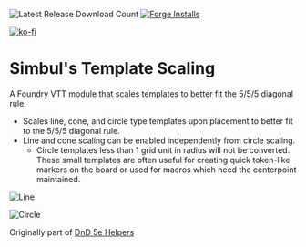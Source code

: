 ![Latest Release Download Count](https://img.shields.io/badge/dynamic/json?color=blue&label=Downloads%40latest&query=assets%5B1%5D.download_count&url=https%3A%2F%2Fapi.github.com%2Frepos%2Fvtt-lair%2Fsimbuls-template-scaling%2Freleases%2Flatest) [![Forge Installs](https://img.shields.io/badge/dynamic/json?label=Forge%20Installs&query=package.installs&suffix=%25&url=https%3A%2F%2Fforge-vtt.com%2Fapi%2Fbazaar%2Fpackage%2Fsimbuls-template-scaling&colorB=4aa94a)](https://forge-vtt.com/bazaar#package=simbuls-template-scaling) 

[![ko-fi](https://ko-fi.com/img/githubbutton_sm.svg)](https://ko-fi.com/N4N36ZSPQ)

# Simbul's Template Scaling
A Foundry VTT module that scales templates to better fit the 5/5/5 diagonal rule.

- Scales line, cone, and circle type templates upon placement to better fit to the 5/5/5 diagonal rule.
- Line and cone scaling can be enabled independently from circle scaling.
  - Circle templates less than 1 grid unit in radius will not be converted. These small templates are often useful for creating quick token-like markers on the board or used for macros which need the centerpoint maintained.

![Line](https://user-images.githubusercontent.com/33215552/197215752-2c8f5580-fb36-4fd7-ba0b-5e58d77491f9.gif)

![Circle](https://user-images.githubusercontent.com/33215552/197215770-18c969b5-31cc-4951-a3aa-328cb74466d6.gif)

Originally part of [DnD 5e Helpers](https://github.com/trioderegion/dnd5e-helpers)
